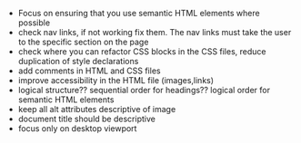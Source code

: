 * Focus on ensuring that you use semantic HTML elements where possible
* check nav links, if not working fix them. The nav links must take the user to the specific section on the page
* check where you can refactor CSS blocks in the CSS files, reduce duplication of style declarations
* add comments in HTML and CSS files 
* improve accessibility in the HTML file (images,links)
* logical structure?? sequential order for headings?? logical order for semantic HTML elements
* keep all alt attributes descriptive of image
* document title should be descriptive
* focus only on desktop viewport